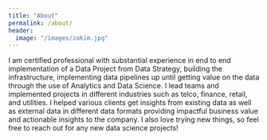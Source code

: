 ```yaml
---
title: "About"
permalink: /about/
header:
  image: "/images/zakim.jpg"
---
```


I am certified professional with substantial experience in end to end implementation of a Data Project from Data Strategy, building the infrastructure, implementing data pipelines up until getting value on the data through the use of Analytics and Data Science. I lead teams and implemented projects in different industries such as telco, finance, retail, and utilities. I helped various clients get insights from existing data as well as external data in different data formats providing impactful business value and actionable insights to the company. I also love trying new things, so feel free to reach out for any new data science projects!
